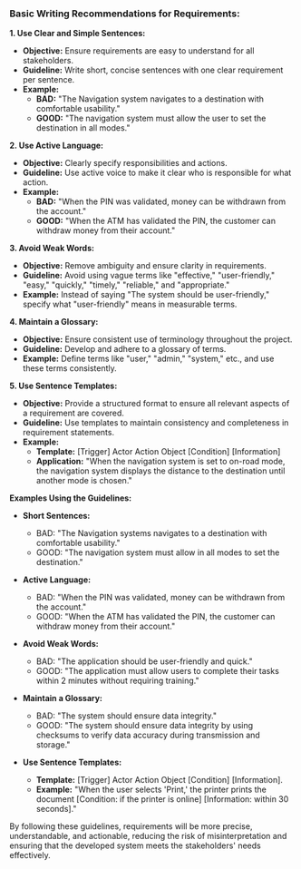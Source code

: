 ### Basic Writing Recommendations for Requirements:

**1. Use Clear and Simple Sentences:**
   - **Objective:** Ensure requirements are easy to understand for all stakeholders.
   - **Guideline:** Write short, concise sentences with one clear requirement per sentence.
   - **Example:**
     - **BAD:** "The Navigation system navigates to a destination with comfortable usability."
     - **GOOD:** "The navigation system must allow the user to set the destination in all modes."

**2. Use Active Language:**
   - **Objective:** Clearly specify responsibilities and actions.
   - **Guideline:** Use active voice to make it clear who is responsible for what action.
   - **Example:**
     - **BAD:** "When the PIN was validated, money can be withdrawn from the account."
     - **GOOD:** "When the ATM has validated the PIN, the customer can withdraw money from their account."

**3. Avoid Weak Words:**
   - **Objective:** Remove ambiguity and ensure clarity in requirements.
   - **Guideline:** Avoid using vague terms like "effective," "user-friendly," "easy," "quickly," "timely," "reliable," and "appropriate."
   - **Example:** Instead of saying "The system should be user-friendly," specify what "user-friendly" means in measurable terms.

**4. Maintain a Glossary:**
   - **Objective:** Ensure consistent use of terminology throughout the project.
   - **Guideline:** Develop and adhere to a glossary of terms.
   - **Example:** Define terms like "user," "admin," "system," etc., and use these terms consistently.

**5. Use Sentence Templates:**
   - **Objective:** Provide a structured format to ensure all relevant aspects of a requirement are covered.
   - **Guideline:** Use templates to maintain consistency and completeness in requirement statements.
   - **Example:** 
     - **Template:** [Trigger] Actor Action Object [Condition]  [Information]
     - **Application:** "When the navigation system is set to on-road mode, the navigation system displays the distance to the destination until another mode is chosen."

**Examples Using the Guidelines:**

- **Short Sentences:**
  - BAD: "The Navigation systems navigates to a destination with comfortable usability."
  - GOOD: "The navigation system must allow in all modes to set the destination."

- **Active Language:**
  - BAD: "When the PIN was validated, money can be withdrawn from the account."
  - GOOD: "When the ATM has validated the PIN, the customer can withdraw money from their account."

- **Avoid Weak Words:**
  - BAD: "The application should be user-friendly and quick."
  - GOOD: "The application must allow users to complete their tasks within 2 minutes without requiring training."

- **Maintain a Glossary:**
  - BAD: "The system should ensure data integrity."
  - GOOD: "The system should ensure data integrity by using checksums to verify data accuracy during transmission and storage."

- **Use Sentence Templates:**
  - **Template:** [Trigger] Actor Action Object [Condition]  [Information].
  - **Example:** "When the user selects 'Print,' the printer prints the document [Condition: if the printer is online] [Information: within 30 seconds]."

By following these guidelines, requirements will be more precise, understandable, and actionable, reducing the risk of misinterpretation and ensuring that the developed system meets the stakeholders' needs effectively.